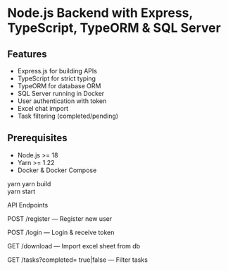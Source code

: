 # Node.js Backend with Express, TypeScript, TypeORM & SQL Server

## Features
- Express.js for building APIs
- TypeScript for  strict typing
- TypeORM for database ORM
- SQL Server running in Docker
- User authentication with token
- Excel chat import
- Task filtering (completed/pending)

## Prerequisites

- Node.js >= 18
- Yarn >= 1.22
- Docker & Docker Compose

yarn
yarn build     
yarn start


API Endpoints

POST /register — Register new user

POST /login — Login & receive token

GET /download — Import excel sheet from db

GET /tasks?completed= true|false — Filter tasks